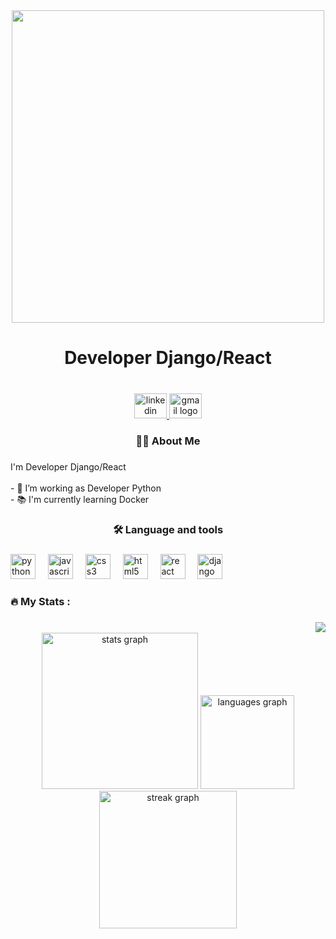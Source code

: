 <div align="center">
  <img height="500" src="https://i.gifer.com/Bc2O.gif"  />
</div>

###

<h1 align="center" style="color:bue">Developer Django/React</h1>

###

<br clear="both">

<div align="center">
  <a href="https://www.linkedin.com/in/joelas-randrianjafy-8b6549256/" target="_blank">
    <img src="https://raw.githubusercontent.com/maurodesouza/profile-readme-generator/master/src/assets/icons/social/linkedin/default.svg" width="52" height="40" alt="linkedin logo"  />
  </a>
  <a href="ariman.pgrm@gmail.com" target="_blank">
    <img src="https://raw.githubusercontent.com/maurodesouza/profile-readme-generator/master/src/assets/icons/social/gmail/default.svg" width="52" height="40" alt="gmail logo"  />
  </a>
</div>

###

<h3 align="center">👩‍💻  About Me</h3>

###

<p align="left">I'm Developer Django/React<br><br>- 🔭 I’m working as Developer Python<br>- 📚 I'm currently learning Docker</p>

###

<h3 align="center">🛠 Language and tools</h3>

###

<div align="left">
  <img src="https://cdn.jsdelivr.net/gh/devicons/devicon/icons/python/python-original.svg" height="40" alt="python logo"  />
  <img width="12" />
  <img src="https://cdn.jsdelivr.net/gh/devicons/devicon/icons/javascript/javascript-original.svg" height="40" alt="javascript logo"  />
  <img width="12" />
  <img src="https://cdn.jsdelivr.net/gh/devicons/devicon/icons/css3/css3-original.svg" height="40" alt="css3 logo"  />
  <img width="12" />
  <img src="https://cdn.jsdelivr.net/gh/devicons/devicon/icons/html5/html5-original.svg" height="40" alt="html5 logo"  />
  <img width="12" />
  <img src="https://cdn.jsdelivr.net/gh/devicons/devicon/icons/react/react-original.svg" height="40" alt="react logo"  />
  <img width="12" />
  <img src="https://cdn.jsdelivr.net/gh/devicons/devicon/icons/django/django-plain.svg" height="40" alt="django logo"  />
</div>

###

<h3 align="left">🔥   My Stats :</h3>

###

<img align="right" src="https://visitor-badge.laobi.icu/badge?page_id=hkjls.hkjls&"  />

###

<br clear="both">

<div align="center">
  <img src="https://github-readme-stats.vercel.app/api?username=hkjls&hide_title=false&hide_rank=false&show_icons=true&include_all_commits=true&count_private=true&disable_animations=false&theme=dracula&locale=en&hide_border=false&order=1" height="250" alt="stats graph"  />
  <img src="https://github-readme-stats.vercel.app/api/top-langs?username=hkjls&locale=en&hide_title=false&layout=compact&card_width=320&langs_count=5&theme=dracula&hide_border=false&order=2" height="150" alt="languages graph"  />
  <img src="https://streak-stats.demolab.com?user=hkjls&locale=en&mode=daily&theme=dark&hide_border=false&border_radius=5&order=3" height="220" alt="streak graph"  />
</div>

###

